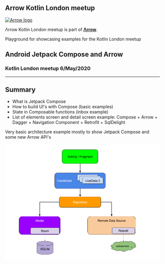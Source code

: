## Arrow Kotlin London meetup

[![Arrow logo](https://raw.githubusercontent.com/arrow-kt/arrow-site/master/docs/img/home/arrow-brand-error.svg?sanitize=true)](https://arrow-kt.io)

Λrrow Kotlin London meetup is part of [**Λrrow**](https://arrow-kt.io).

Playground for showcasing examples for the Kotlin London meetup


## Android Jetpack Compose and Arrow
### Kotlin London meetup 6/May/2020

---

## Summary
- What is Jetpack Compose
- How to build UI's with Compose (basic examples)
- State in Composable functions (inbox example)
- List of elements screen and detail screen example: Compose + Arrow + Dagger + Navigation Component + Retrofit + SqlDelight

Very basic architecture example mostly to show Jetpack Compose and some new Arrow API's

![Android architecture](/arch.png)
